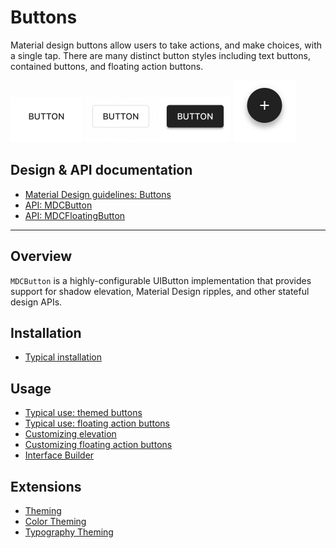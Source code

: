 # Buttons

Material design buttons allow users to take actions, and make choices, with a single tap. There are
many distinct button styles including text buttons, contained buttons, and floating action buttons.

<img src="assets/text.gif" alt="An animation showing a Material Design text button." width="115"> <img src="assets/outlined.gif" alt="An animation showing a Material Design outlined button." width="115"> <img src="assets/contained.gif" alt="An animation showing a Material Design contained button." width="115"> <img src="assets/fab.gif" alt="An animation showing a Material Design floating action button." width="99">

## Design & API documentation

* [Material Design guidelines: Buttons](https://material.io/go/design-buttons)
* [API: MDCButton](https://material.io/components/ios/catalog/buttons/api-docs/Classes/MDCButton.html)
* [API: MDCFloatingButton](https://material.io/components/ios/catalog/buttons/api-docs/Classes/MDCFloatingButton.html)

<!-- toc -->

- - -

## Overview

`MDCButton` is a highly-configurable UIButton implementation that provides support for shadow
elevation, Material Design ripples, and other stateful design APIs.

## Installation

- [Typical installation](../../../docs/component-installation.md)

## Usage

- [Typical use: themed buttons](typical-use-themed-buttons.md)
- [Typical use: floating action buttons](typical-use-floating-action-buttons.md)
- [Customizing elevation](customizing-elevation.md)
- [Customizing floating action buttons](customizing-floating-action-buttons.md)
- [Interface Builder](interface-builder.md)

## Extensions

- [Theming](theming.md)
- [Color Theming](color-theming.md)
- [Typography Theming](typography-theming.md)
